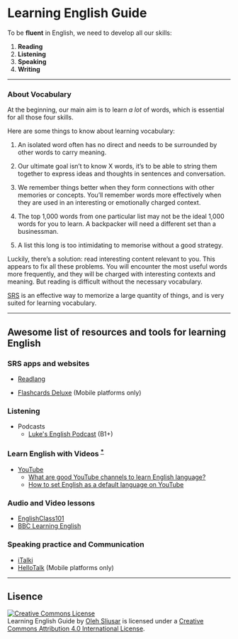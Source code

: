 # Learning English Guide




To be **fluent** in English, we need to develop all our skills:

1. **Reading**
2. **Listening**
3. **Speaking**
4. **Writing**

---

### About Vocabulary

At the beginning, our main aim is to learn *a lot* of words, which is essential for all those four skills.

Here are some things to know about learning vocabulary:

1. An isolated word often has no direct and needs to be surrounded by other words to carry meaning.

2. Our ultimate goal isn’t to know X words, it’s to be able to string them together to express ideas and thoughts in sentences and conversation.

3. We remember things better when they form connections with other memories or concepts. You’ll remember words more effectively when they are used in an interesting or emotionally charged context.

4. The top 1,000 words from one particular list may not be the ideal 1,000 words for you to learn. A backpacker will need a different set than a businessman.

5. A list this long is too intimidating to memorise without a good strategy.

Luckily, there’s a solution: read interesting content relevant to you. This appears to fix all these problems. You will encounter the most useful words more frequently, and they will be charged with interesting contexts and meaning. But reading is difficult without the necessary vocabulary.

[SRS](https://en.wikipedia.org/wiki/SRS) is an effective way to memorize a large quantity of things, and is very suited for learning vocabulary.

---

## Awesome list of resources and tools for learning English

### SRS apps and websites

- [Readlang](http://readlang.com)

- [Flashcards Deluxe](http://orangeorapple.com/Flashcards/) (Mobile platforms only)



### Listening
- Podcasts
  - [Luke's English Podcast][tl]  (B1+)



### Learn English with Videos <sup>[*][1]</sup>

- [YouTube](https://www.youtube.com/?gl=GB)
  * [What are good YouTube channels to learn English language?][2]
  * [How to set English as a default language on YouTube][3]



### Audio and Video lessons

- [EnglishClass101][4]
- [BBC Learning English](http://www.bbc.co.uk/learningenglish)


### Speaking practice and Communication

- [iTalki](https://www.italki.com)
- [HelloTalk](http://www.hellotalk.com)  (Mobile platforms only)

---

## Lisence

<a rel="license" href="http://creativecommons.org/licenses/by/4.0/"><img alt="Creative Commons License" style="border-width:0" src="https://i.creativecommons.org/l/by/4.0/88x31.png" /></a><br /><span xmlns:dct="http://purl.org/dc/terms/" property="dct:title">Learning English Guide</span> by <a xmlns:cc="http://creativecommons.org/ns#" href="http://olehsliusar.com" property="cc:attributionName" rel="cc:attributionURL">Oleh Sliusar</a> is licensed under a <a rel="license" href="http://creativecommons.org/licenses/by/4.0/">Creative Commons Attribution 4.0 International License</a>.


[1]: https://www.quora.com/What-is-the-best-way-to-learn-a-foreign-language-using-YouTube/answer/Oleh-Sliusar?srid=upjL5 "How To Learn With The Videos"
[2]: https://www.quora.com/What-are-good-YouTube-channels-to-learn-English-language/answer/Oleh-Sliusar?srid=upjL5
[3]: https://www.quora.com/What-is-the-best-way-to-filter-English-only-results-when-searching-on-Youtube/answer/Oleh-Sliusar?srid=upjL5
[tl]: http://teacherluke.co.uk/
[4]: http://www.englishclass101.com/
